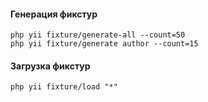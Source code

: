 #### Генерация фикстур

```
php yii fixture/generate-all --count=50
php yii fixture/generate author --count=15
```

#### Загрузка фикстур

```
php yii fixture/load "*"
```
